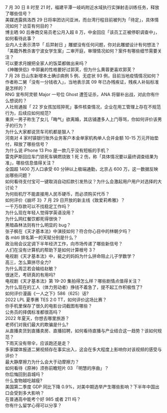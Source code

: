 7 月 30 日 8 时至 21 时，福建平潭一岐屿附近水域执行实弹射击训练任务，释放了哪些信号？  
美媒透露佩洛西 29 日将率团访问亚洲，而台湾行程目前被列为「待定」，具体情况如何？访亚有何目的？  
博主晒 90 后券商交易员老公月入超 8 万，中金回应「该员工正被停职调查中」，如何看待此事？  
业内人士表示清华「 后羿射日 」雕塑没有任何问题，你对此雕塑设计有何想法？  
「美籍外教杀害宁波女学生案」二审开庭，审理情况如何？案件有哪些细节需要关注？  
可以要求月嫂把全家人的饭菜都做出来吗？  
《神雕侠侣》中郭襄的性格要好过郭芙，但为什么黄蓉更喜欢郭芙？  
7 月 28 日山东新增本土确诊病例 5 例、无症状 93 例，目前当地疫情情况如何？  
作者称二舅「没有一分钱收入」，当地表示其 09 年已办残疾证，残疾人补贴标准是怎样的？  
RNG 宣布阿灵顿 Major 一号位 Ghost 遭签证杀，ANA 将替补出战，对此你有什么想说的？  
人社局通报「 22 岁女孩加班猝死」事件核查情况，企业在用工管理上存在不规范行为，后续应如何规范?  
重庆一男子称生了女儿「晦气」欲离婚，其店铺遭多人上门辱骂，你如何评价该男子的行为？  
为什么大家都说货车司机都是狠人？  
河南对 4 家村镇银行账外业务客户本金单家机构单人合并金额 10-15 万元开始垫付，释放了哪些信号？  
为什么说 iPhone 13 Pro 是一款几乎没有短板的手机？  
雷克萨斯回应车门锁死车辆燃烧致 1 死 2 伤，称「具体情况要以最终调查结果为准」，哪些信息值得关注？  
全国超 1400 万人口承受 60 分钟以上极端通勤，北京占 600 万，这一数据反映出哪些问题？  
如何看待支付宝可一键取消自动扣款引发热议？为什么会激起用户用户对选择的大讨论？  
为何街机厅不能直接用人民币硬币，而必须购买代币？  
如何评价《崩坏 3》7 月 29 日开放的新主线《致爱莉希雅》？  
一千万存款可以不找稳定工作吗？  
为什么现在年轻人觉得学英语没用？  
为什么网红餐饮都死得很快？  
黑暗森林法则有什么明显的 bug？  
张子枫在《天才基本法》中演技如何？符合你心目中的林朝夕吗？  
各 mbti 排名第一的天赋分别是什么？  
政治局会议定调下半年经济工作，向市场传递了哪些新信号？  
人们在没有计算机的帮助下是如何计算根号 3？  
电视剧《天才基本法》中，裴之的妈妈为什么拼命阻止儿子学数学？  
高三，怎么算拼尽全力?  
为什么周芷若会输给赵敏？  
很迷茫，考研真的有用吗?  
电视剧《天才基本法》第 19-20 集拍得怎么样？哪些剧情点值得关注？  
为什么现在的工人（体力劳动者）挣钱不着急了，提不起工作积极性了?  
如何评价漫画《一人之下》586（625）话?  
2022 LPL 夏季赛 TES 2:0 TT，如何评价这场比赛？  
你手机里保存了很久的电影台词截图有哪些？  
公务员的择偶标准都很高吗？  
2022 年夏天，你想去哪里旅游？  
老师们对我们最大的欺骗是什么?  
从直播卖货到直播卖房、直播招聘，如何看待直播与产业结合这一趋势？该如何规范？  
下雨天没有带伞，应该跑还是走？  
多家媒体报道二舅视频存在事实出入，这会在多大程度上影响你对该视频的感受与评价？  
最大静摩擦力为什么会大于动摩擦力？  
如何看待《原神》须弥前瞻短片 03 「明慧的序曲」？  
你后悔回到县城吗？  
什么食物越吃越瘦?  
美国第二季度 GDP 同比下降 0.9%，对美中期选举产生哪些影响？下半年中国出口会受到多大影响？  
在普通高中能考个好 985 或者 211 吗？  
你有什么留学心得可以分享？  
